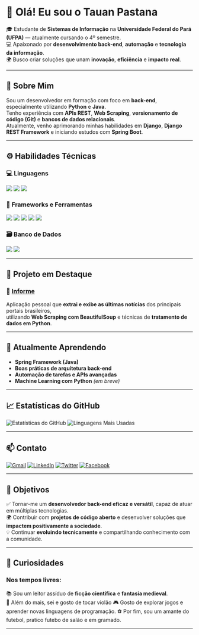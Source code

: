 # 👋 Olá! Eu sou o Tauan Pastana  

🎓 Estudante de **Sistemas de Informação** na **Universidade Federal do Pará (UFPA)** — atualmente cursando o 4º semestre.  
💻 Apaixonado por **desenvolvimento back-end**, **automação** e **tecnologia da informação**.  
🌍 Busco criar soluções que unam **inovação**, **eficiência** e **impacto real**.

---

## 🧠 Sobre Mim  

Sou um desenvolvedor em formação com foco em **back-end**, especialmente utilizando **Python** e **Java**.  
Tenho experiência com **APIs REST**, **Web Scraping**, **versionamento de código (Git)** e **bancos de dados relacionais**.  
Atualmente, venho aprimorando minhas habilidades em **Django**, **Django REST Framework** e iniciando estudos com **Spring Boot**.  



---

## ⚙️ Habilidades Técnicas  

### 💻 Linguagens  
![](https://img.shields.io/badge/Python-3776AB?style=for-the-badge&logo=python&logoColor=white)
![](https://img.shields.io/badge/Java-007396?style=for-the-badge&logo=java&logoColor=white)
![](https://img.shields.io/badge/SQL-336791?style=for-the-badge&logo=postgresql&logoColor=white)

### 🧩 Frameworks e Ferramentas  
![](https://img.shields.io/badge/Django-092E20?style=for-the-badge&logo=django&logoColor=white)
![](https://img.shields.io/badge/Django%20REST%20Framework-FF1709?style=for-the-badge&logo=django&logoColor=white)
![](https://img.shields.io/badge/Flask-000000?style=for-the-badge&logo=flask&logoColor=white)
![](https://img.shields.io/badge/Spring%20Framework-6DB33F?style=for-the-badge&logo=spring&logoColor=white)
![](https://img.shields.io/badge/Git-F05032?style=for-the-badge&logo=git&logoColor=white)

### 🗃️ Banco de Dados  
![](https://img.shields.io/badge/PostgreSQL-336791?style=for-the-badge&logo=postgresql&logoColor=white)
![](https://img.shields.io/badge/SQLite-003B57?style=for-the-badge&logo=sqlite&logoColor=white)

---

## 🧪 Projeto em Destaque  

### 🔹 [Informe](https://github.com/TauanPastana/Informe_.git)
Aplicação pessoal que **extrai e exibe as últimas notícias** dos principais portais brasileiros,  
utilizando **Web Scraping com BeautifulSoup** e técnicas de **tratamento de dados em Python**.  

---

## 🌱 Atualmente Aprendendo  

- **Spring Framework (Java)**  
- **Boas práticas de arquitetura back-end**  
- **Automação de tarefas e APIs avançadas**  
- **Machine Learning com Python** *(em breve)*  

---

## 📈 Estatísticas do GitHub  

![Estatísticas do GitHub](https://github-readme-stats.vercel.app/api?username=TauanPastana&show_icons=true&theme=radical)
![Linguagens Mais Usadas](https://github-readme-stats.vercel.app/api/top-langs/?username=TauanPastana&layout=compact&theme=radical)

---

## 📫 Contato  

[![Gmail](https://img.shields.io/badge/Gmail-D14836?style=for-the-badge&logo=gmail&logoColor=white)](mailto:wendreotauan77@gmail.com)
[![LinkedIn](https://img.shields.io/badge/LinkedIn-0077B5?style=for-the-badge&logo=linkedin&logoColor=white)](www.linkedin.com/in/wendreo-tauan-405387371)
[![Twitter](https://img.shields.io/badge/Twitter-1DA1F2?style=for-the-badge&logo=twitter&logoColor=white)](https://x.com/Tauan_Pastana)
[![Facebook](https://img.shields.io/badge/Facebook-1877F2?style=for-the-badge&logo=facebook&logoColor=white)](https://www.facebook.com/wendreo.pastana.3/?locale=pt_BR)

---

## 🎯 Objetivos  

✅ Tornar-me um **desenvolvedor back-end eficaz e versátil**, capaz de atuar em múltiplas tecnologias.  
🌍 Contribuir com **projetos de código aberto** e desenvolver soluções que **impactem positivamente a sociedade**.  
💡 Continuar **evoluindo tecnicamente** e compartilhando conhecimento com a comunidade.

---

## 🌟 Curiosidades  
### Nos tempos livres:
📚 Sou um leitor assíduo de **ficção científica** e **fantasia medieval**.  
🎵 Além do mais, sei e gosto de tocar violão 
🎮 Gosto de explorar jogos e aprender novas linguagens de programação.
⚽ Por fim, sou um amante do futebol, pratico futebo de salão e em gramado.

---


